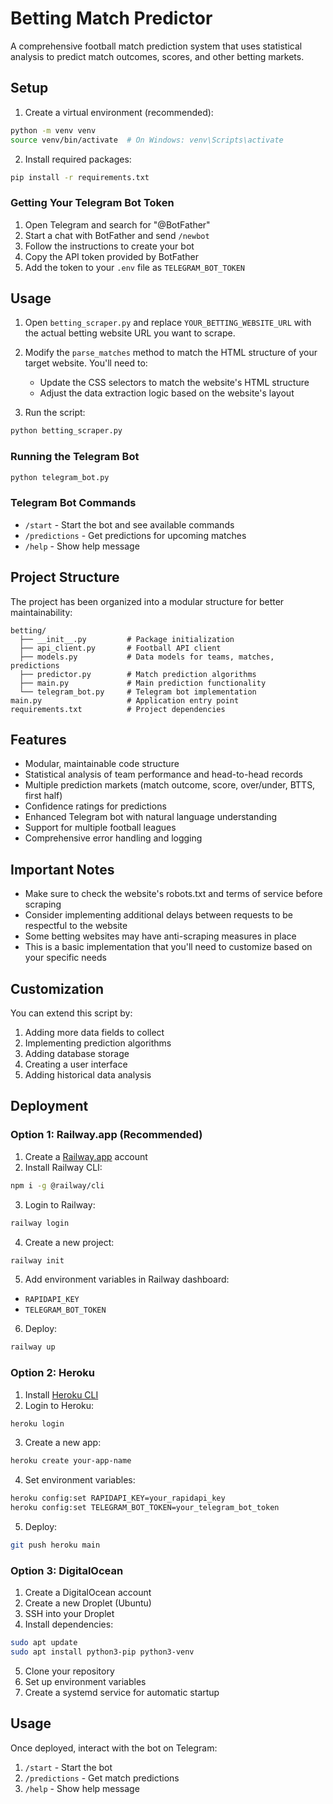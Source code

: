 # Betting Match Predictor

A comprehensive football match prediction system that uses statistical analysis to predict match outcomes, scores, and other betting markets.

## Setup

1. Create a virtual environment (recommended):
```bash
python -m venv venv
source venv/bin/activate  # On Windows: venv\Scripts\activate
```

2. Install required packages:
```bash
pip install -r requirements.txt
```

### Getting Your Telegram Bot Token

1. Open Telegram and search for "@BotFather"
2. Start a chat with BotFather and send `/newbot`
3. Follow the instructions to create your bot
4. Copy the API token provided by BotFather
5. Add the token to your `.env` file as `TELEGRAM_BOT_TOKEN`

## Usage

1. Open `betting_scraper.py` and replace `YOUR_BETTING_WEBSITE_URL` with the actual betting website URL you want to scrape.

2. Modify the `parse_matches` method to match the HTML structure of your target website. You'll need to:
   - Update the CSS selectors to match the website's HTML structure
   - Adjust the data extraction logic based on the website's layout

3. Run the script:
```bash
python betting_scraper.py
```

### Running the Telegram Bot
```bash
python telegram_bot.py
```

### Telegram Bot Commands
- `/start` - Start the bot and see available commands
- `/predictions` - Get predictions for upcoming matches
- `/help` - Show help message

## Project Structure

The project has been organized into a modular structure for better maintainability:

```
betting/
  ├── __init__.py         # Package initialization
  ├── api_client.py       # Football API client
  ├── models.py           # Data models for teams, matches, predictions
  ├── predictor.py        # Match prediction algorithms
  ├── main.py             # Main prediction functionality
  └── telegram_bot.py     # Telegram bot implementation
main.py                   # Application entry point
requirements.txt          # Project dependencies
```

## Features

- Modular, maintainable code structure
- Statistical analysis of team performance and head-to-head records
- Multiple prediction markets (match outcome, score, over/under, BTTS, first half)
- Confidence ratings for predictions
- Enhanced Telegram bot with natural language understanding
- Support for multiple football leagues
- Comprehensive error handling and logging

## Important Notes

- Make sure to check the website's robots.txt and terms of service before scraping
- Consider implementing additional delays between requests to be respectful to the website
- Some betting websites may have anti-scraping measures in place
- This is a basic implementation that you'll need to customize based on your specific needs

## Customization

You can extend this script by:
1. Adding more data fields to collect
2. Implementing prediction algorithms
3. Adding database storage
4. Creating a user interface
5. Adding historical data analysis

## Deployment

### Option 1: Railway.app (Recommended)

1. Create a [Railway.app](https://railway.app) account
2. Install Railway CLI:
```bash
npm i -g @railway/cli
```

3. Login to Railway:
```bash
railway login
```

4. Create a new project:
```bash
railway init
```

5. Add environment variables in Railway dashboard:
- `RAPIDAPI_KEY`
- `TELEGRAM_BOT_TOKEN`

6. Deploy:
```bash
railway up
```

### Option 2: Heroku

1. Install [Heroku CLI](https://devcenter.heroku.com/articles/heroku-cli)
2. Login to Heroku:
```bash
heroku login
```

3. Create a new app:
```bash
heroku create your-app-name
```

4. Set environment variables:
```bash
heroku config:set RAPIDAPI_KEY=your_rapidapi_key
heroku config:set TELEGRAM_BOT_TOKEN=your_telegram_bot_token
```

5. Deploy:
```bash
git push heroku main
```

### Option 3: DigitalOcean

1. Create a DigitalOcean account
2. Create a new Droplet (Ubuntu)
3. SSH into your Droplet
4. Install dependencies:
```bash
sudo apt update
sudo apt install python3-pip python3-venv
```

5. Clone your repository
6. Set up environment variables
7. Create a systemd service for automatic startup

## Usage

Once deployed, interact with the bot on Telegram:
1. `/start` - Start the bot
2. `/predictions` - Get match predictions
3. `/help` - Show help message
